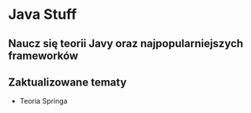 # Java Stuff

## Naucz się teorii Javy oraz najpopularniejszych frameworków

## Zaktualizowane tematy

- Teoria Springa
